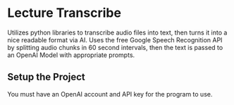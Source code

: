 # Lecture Transcribe
Utilizes python libraries to transcribe audio files into text, then turns it into a nice readable format via AI. Uses the free Google Speech Recognition API by splitting audio chunks in 60 second intervals, then the text is passed to an OpenAI Model with appropriate prompts.

## Setup the Project
You must have an OpenAI account and API key for the program to use.
